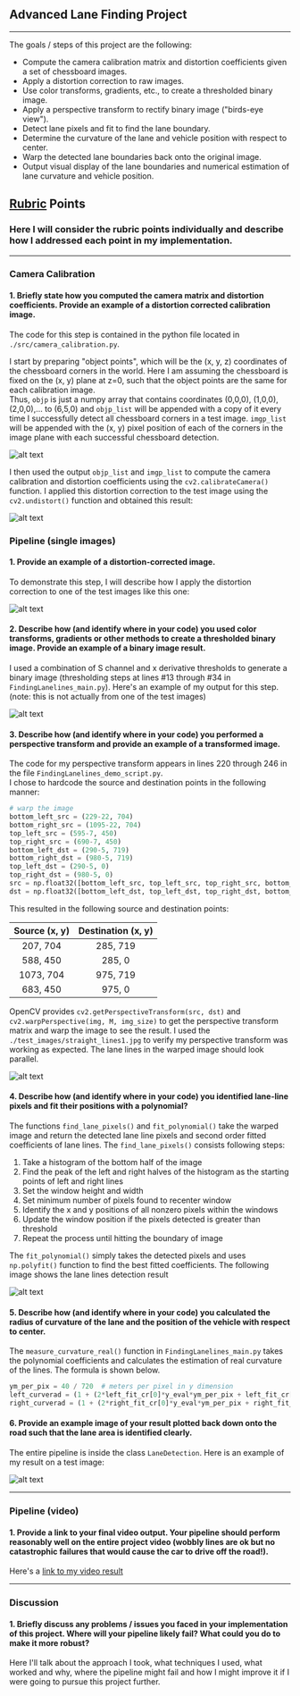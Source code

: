 ## Advanced Lane Finding Project


---
The goals / steps of this project are the following:

* Compute the camera calibration matrix and distortion coefficients given a set of chessboard images.
* Apply a distortion correction to raw images.
* Use color transforms, gradients, etc., to create a thresholded binary image.
* Apply a perspective transform to rectify binary image ("birds-eye view").
* Detect lane pixels and fit to find the lane boundary.
* Determine the curvature of the lane and vehicle position with respect to center.
* Warp the detected lane boundaries back onto the original image.
* Output visual display of the lane boundaries and numerical estimation of lane curvature and vehicle position.

[//]: # (Image References)
[image0]: ./output_images/chess_corners.png "chess corners"
[image1]: ./output_images/distort_and_undistort.png "Undistorted"
[image2]: ./output_images/undist_view.png "Road Transformed"
[image3]: ./output_images/color_thresholding.png "Binary Example"
[image4]: ./output_images/warp_result.png "Warp Example"
[image5]: ./output_images/lane_pixel_found.png "Fit Visual"
[image6]: ./output_images/final_result.png "Output"
[video1]: ./project_video_result.mp4 "Video"

## [Rubric](https://review.udacity.com/#!/rubrics/571/view) Points

### Here I will consider the rubric points individually and describe how I addressed each point in my implementation.  

---

### Camera Calibration

#### 1. Briefly state how you computed the camera matrix and distortion coefficients. Provide an example of a distortion corrected calibration image.

The code for this step is contained in the python file located in `./src/camera_calibration.py`.  

I start by preparing "object points", which will be the (x, y, z) coordinates of the chessboard corners in the world.
Here I am assuming the chessboard is fixed on the (x, y) plane at z=0, such that the object points are the same for each calibration image.  
Thus, `objp` is just a numpy array that contains coordinates (0,0,0), (1,0,0), (2,0,0),... to (6,5,0) and `objp_list` will 
be appended with a copy of it every time I successfully detect all chessboard corners in a test image. 
`imgp_list` will be appended with the (x, y) pixel position of each of the corners in the image plane with each successful chessboard detection.  

![alt text][image0]

I then used the output `objp_list` and `imgp_list` to compute the camera calibration and distortion coefficients using the `cv2.calibrateCamera()` function.
I applied this distortion correction to the test image using the `cv2.undistort()` function and obtained this result: 

![alt text][image1]

### Pipeline (single images)

#### 1. Provide an example of a distortion-corrected image.

To demonstrate this step, I will describe how I apply the distortion correction to one of the test images like this one:

![alt text][image2]

#### 2. Describe how (and identify where in your code) you used color transforms, gradients or other methods to create a thresholded binary image.  Provide an example of a binary image result.

I used a combination of S channel and x derivative thresholds to generate a binary image (thresholding steps at lines #13 through #34 in `FindingLanelines_main.py`).  Here's an example of my output for this step.  (note: this is not actually from one of the test images)

![alt text][image3]

#### 3. Describe how (and identify where in your code) you performed a perspective transform and provide an example of a transformed image.

The code for my perspective transform appears in lines 220 through 246 in the file `FindingLanelines_demo_script.py`.  
I chose to hardcode the source and destination points in the following manner:

```python
# warp the image
bottom_left_src = (229-22, 704)
bottom_right_src = (1095-22, 704)
top_left_src = (595-7, 450)
top_right_src = (690-7, 450)
bottom_left_dst = (290-5, 719)
bottom_right_dst = (980-5, 719)
top_left_dst = (290-5, 0)
top_right_dst = (980-5, 0)
src = np.float32([bottom_left_src, top_left_src, top_right_src, bottom_right_src])
dst = np.float32([bottom_left_dst, top_left_dst, top_right_dst, bottom_right_dst])
```

This resulted in the following source and destination points:

| Source (x, y) | Destination (x, y)| 
|:-------------:|:-------------:| 
| 207, 704      | 285, 719      | 
| 588, 450      | 285, 0        |
| 1073, 704     | 975, 719      |
| 683, 450      | 975, 0        |

OpenCV provides `cv2.getPerspectiveTransform(src, dst)` and `cv2.warpPerspective(img, M, img_size)` to get the perspective transform matrix and warp the image to see the result.
I used the `./test_images/straight_lines1.jpg` to verify my perspective transform was working as expected. The lane lines in the warped image should look parallel.

 
![alt text][image4]

#### 4. Describe how (and identify where in your code) you identified lane-line pixels and fit their positions with a polynomial?

The functions `find_lane_pixels()` and `fit_polynomial()` take the warped image and return the
detected lane line pixels and second order fitted coefficients of lane lines. The `find_lane_pixels()` consists following steps:

1. Take a histogram of the bottom half of the image
2. Find the peak of the left and right halves of the histogram as the starting points of left and right lines
3. Set the window height and width
4. Set minimum number of pixels found to recenter window
5. Identify the x and y positions of all nonzero pixels within the windows
6. Update the window position if the pixels detected is greater than threshold
7. Repeat the process until hitting the boundary of image 

The `fit_polynomial()` simply takes the detected pixels and uses `np.polyfit()` function to find the best fitted coefficients. 
The following image shows the lane lines detection result

![alt text][image5]

#### 5. Describe how (and identify where in your code) you calculated the radius of curvature of the lane and the position of the vehicle with respect to center.

The `measure_curvature_real()` function in `FindingLanelines_main.py` takes the polynomial coefficients and calculates the estimation of real curvature of the lines.
The formula is shown below.

```python
ym_per_pix = 40 / 720  # meters per pixel in y dimension
left_curverad = (1 + (2*left_fit_cr[0]*y_eval*ym_per_pix + left_fit_cr[1])**2)**1.5 / abs(2*left_fit_cr[0])
right_curverad = (1 + (2*right_fit_cr[0]*y_eval*ym_per_pix + right_fit_cr[1])**2)**1.5 / abs(2*right_fit_cr[0])
```


#### 6. Provide an example image of your result plotted back down onto the road such that the lane area is identified clearly.

The entire pipeline is inside the class `LaneDetection`.  Here is an example of my result on a test image:

![alt text][image6]

---

### Pipeline (video)

#### 1. Provide a link to your final video output.  Your pipeline should perform reasonably well on the entire project video (wobbly lines are ok but no catastrophic failures that would cause the car to drive off the road!).

Here's a [link to my video result](./project_video_result.mp4)

---

### Discussion

#### 1. Briefly discuss any problems / issues you faced in your implementation of this project.  Where will your pipeline likely fail?  What could you do to make it more robust?

Here I'll talk about the approach I took, what techniques I used, what worked and why, where the pipeline might fail and how I might improve it if I were going to pursue this project further.  
